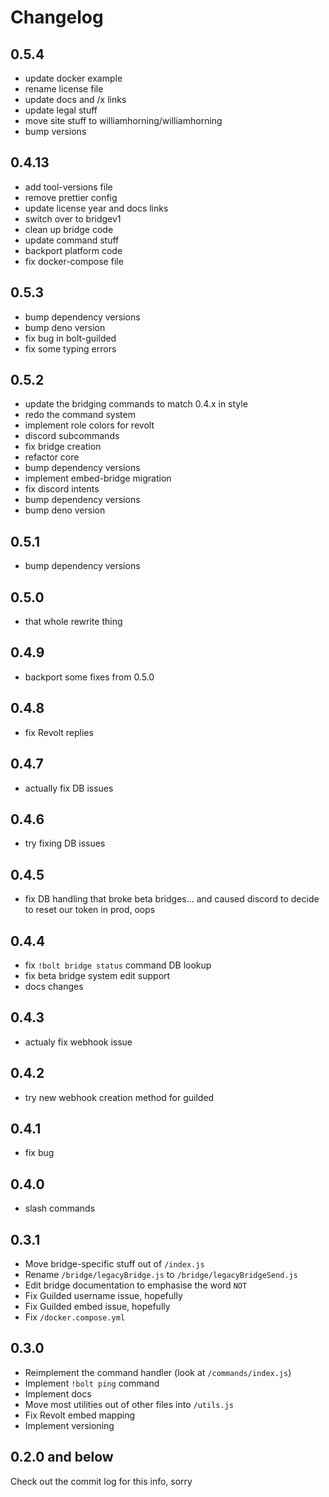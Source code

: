 # Changelog

## 0.5.4

- update docker example
- rename license file
- update docs and /x links
- update legal stuff
- move site stuff to williamhorning/williamhorning
- bump versions

## 0.4.13

- add tool-versions file
- remove prettier config
- update license year and docs links
- switch over to bridgev1
- clean up bridge code
- update command stuff
- backport platform code
- fix docker-compose file

## 0.5.3

- bump dependency versions
- bump deno version
- fix bug in bolt-guilded
- fix some typing errors

## 0.5.2

- update the bridging commands to match 0.4.x in style
- redo the command system
- implement role colors for revolt
- discord subcommands
- fix bridge creation
- refactor core
- bump dependency versions
- implement embed-bridge migration
- fix discord intents
- bump dependency versions
- bump deno version

## 0.5.1

- bump dependency versions

## 0.5.0

- that whole rewrite thing

## 0.4.9

- backport some fixes from 0.5.0

## 0.4.8

- fix Revolt replies

## 0.4.7

- actually fix DB issues

## 0.4.6

- try fixing DB issues

## 0.4.5

- fix DB handling that broke beta bridges... and caused discord to decide to
  reset our token in prod, oops

## 0.4.4

- fix `!bolt bridge status` command DB lookup
- fix beta bridge system edit support
- docs changes

## 0.4.3

- actualy fix webhook issue

## 0.4.2

- try new webhook creation method for guilded

## 0.4.1

- fix bug

## 0.4.0

- slash commands

## 0.3.1

- Move bridge-specific stuff out of `/index.js`
- Rename `/bridge/legacyBridge.js` to `/bridge/legacyBridgeSend.js`
- Edit bridge documentation to emphasise the word `NOT`
- Fix Guilded username issue, hopefully
- Fix Guilded embed issue, hopefully
- Fix `/docker.compose.yml`

## 0.3.0

- Reimplement the command handler (look at `/commands/index.js`)
- Implement `!bolt ping` command
- Implement docs
- Move most utilities out of other files into `/utils.js`
- Fix Revolt embed mapping
- Implement versioning

## 0.2.0 and below

Check out the commit log for this info, sorry
